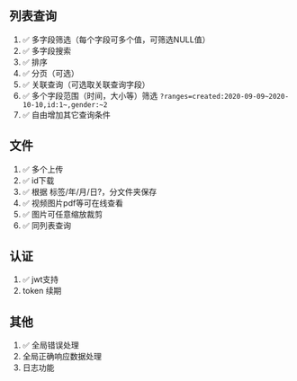 ## 列表查询
1. ✅ 多字段筛选（每个字段可多个值，可筛选NULL值）
2. ✅ 多字段搜索
3. ✅ 排序
4. ✅ 分页（可选）
5. ✅ 关联查询（可选取关联查询字段）
6. ✅ 多个字段范围（时间，大小等）筛选 `?ranges=created:2020-09-09~2020-10-10,id:1~,gender:~2`
7. ✅ 自由增加其它查询条件


## 文件
1. ✅ 多个上传
3. ✅ id下载
4. ✅ 根据 标签/年/月/日?，分文件夹保存
5. ✅ 视频图片pdf等可在线查看
6. ✅ 图片可任意缩放裁剪
7. ✅ 同列表查询

## 认证
1. ✅ jwt支持
2. token 续期

## 其他
1. ✅ 全局错误处理
2. 全局正确响应数据处理
3. 日志功能
